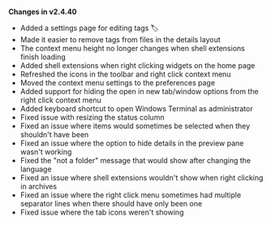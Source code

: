 **Changes in v2.4.40**

- Added a settings page for editing tags 🏷️
- Made it easier to remove tags from files in the details layout
- The context menu height no longer changes when shell extensions finish loading
- Added shell extensions when right clicking widgets on the home page
- Refreshed the icons in the toolbar and right click context menu
- Moved the context menu settings to the preferences page
- Added support for hiding the open in new tab/window options from the right click context menu
- Added keyboard shortcut to open Windows Terminal as administrator
- Fixed issue with resizing the status column
- Fixed an issue where items would sometimes be selected when they shouldn't have been
- Fixed an issue where the option to hide details in the preview pane wasn't working
- Fixed the "not a folder" message that would show after changing the language
- Fixed an issue where shell extensions wouldn't show when right clicking in archives
- Fixed an issue where the right click menu sometimes had multiple separator lines when there should have only been one
- Fixed issue where the tab icons weren't showing
